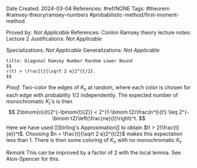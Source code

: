 Date Created: 2024-03-04
References: #ref/NONE
Tags: #theorem #ramsey-theory/ramsey-numbers #probabilistic-method/first-moment-method

Proved by: <i>Not Applicable</i>
References: Conlon Ramsey theory lecture notes: Lecture 2
Justifications: <i>Not Applicable</i>

Specializations: <i>Not Applicable</i>
Generalizations: <i>Not Applicable</i>

```ad-theorem
title: Diagonal Ramsey Number Random Lower Bound
$$
r(t) > \frac{t}{\sqrt 2 e}2^{t/2}.
$$
```

<i>Proof.</i> Two-color the edges of $K_n$ at random, where each color is chosen for each edge with probability $1/2$ independently. The expected number of monochromatic $K_t$'s is then
$$
2\binom{n}{t}2^{-\binom{t}{2}} < 2^{1-\binom t2}\frac{n^t}{t!} \leq 2^{-\binom t2}\left(\frac{ne}{t}\right)^t.
$$
Here we have used [[Stirling's Approximation]] to obtain $t! > 2(\frac{t}{e})^t$. Choosing $n = \frac{t}{\sqrt 2 e}2^{t/2}$ makes this expectation less than 1. There is then some coloring of $K_n$ with no monochromatic $K_t$.

*Remark*  This can be improved by a factor of 2 with the local lemma. See Alon-Spencer for this.